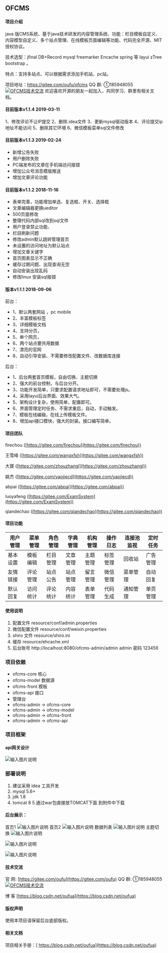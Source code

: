 ## OFCMS 
#### 项目介绍
java 版CMS系统、基于java技术研发的内容管理系统、功能：栏目模板自定义、内容模型自定义、多个站点管理、在线模板页面编辑等功能、代码完全开源、MIT授权协议。

技术选型：jfinal DB+Record mysql  freemarker  Encache spring 等 layui zTree bootstrap 。

特点：支持多站点、可以根据需求添加手机站、pc站。

项目地址：https://gitee.com/oufu/ofcms   QQ 群: ①185948055 <a target="_blank" href="//shang.qq.com/wpa/qunwpa?idkey=9c5f0bdc44402195be254668a80a6c5eeebb06f0336e8c5be26878930b88c672"><img border="0" src="//pub.idqqimg.com/wpa/images/group.png" alt="OFCMS技术交流" title="OFCMS技术交流"></a> 
欢迎喜欢开源的朋友一起加入，共同学习、群里有相关文档。
#### 目前版本v1.1.4 2019-03-11
1、修改评论不让IP提交
2、删除.idea文件
3、更新mysql驱动版本
4、评论提交ip地址不能访问
5、删除其它环境
6、微信模板菜单sql文件修改

#### 目前版本v1.1.3  2019-02-24
- 新增公告失败
- 用户删除失败
- PC端发布的文章在手机端访问报错
- 增加公众号消息模版推送
- 增加文章评论功能

#### 目前版本v1.1.2  2018-11-16

- 表单完善，功能增加单选、复选框、开关、选择框
- 文章编辑器更换ueditor
- 500页面修改  
- 整理代码内部sql改到sql文件
- 用户登录禁止功能、
- 栏目刷新问题
- 修改admin默认跳转管理首页
- 未设置的访问地址为默认站点
- 增加文章关键字
- 首页图表显示不正确
- 缓存过期问题、出现查询无空
- 自动安装出现乱码
- 修改linux 安装sql报错
#### 版本v1.1.1  2018-09-06
前台：

- 1、默认两套网站 ，pc mobile
- 2、丰富模板标签
- 3、详细模板文档
- 4、支持分页，
- 5、单个网页，
- 6、两个站点要共用数据
- 7、漂亮的官网
- 8、自动引导安装、不需要修改配置文件、改数据库连接

后台：

- 1、后台两套首页模板，自由切换、主题切换
- 2、强大的前台控制，与后台分开。
- 3、功能开发简单，只要求配置请求地址即可，不需要处理js。
- 4、采用layui后台界面、效果大气。
- 5、架构设计复杂，使用简单，配置即可。
- 6、界面管理定时任务、不需求重启，自动，手动触发。
- 7、模板在线编辑，在线上传模板文件。
- 8、增加api接口模快，强大的封装。接口编写简单。

#### 项目团队

firechou ([https://gitee.com/firechou](https://gitee.com/firechou))

王雪峰 ([https://gitee.com/wangxfsh](https://gitee.com/wangxfsh))

大寶   ([https://gitee.com/zhouzhangl](https://gitee.com/zhouzhangl))

姚杰  ([https://gitee.com/yaojiecd](https://gitee.com/yaojiecd))

abpai ([https://gitee.com/abpai](https://gitee.com/abpai))

luoyafeng ([https://gitee.com/ExamSystem](https://gitee.com/ExamSystem))

qiandechao ([https://gitee.com/qiandechao](https://gitee.com/qiandechao))

#### 项目功能

| 用户管理 | 菜单管理 | 角色管理 | 字典管理 | 机构管理 | 操作日志 | 连接池监视  | 定时任务  |
|---|---|---|---|---|---|---|---|
| 基本设置  | 模板编辑 | 栏目管理 | 文章管理 | 主题管理 | 标签管理 | 回收站 | 广告管理 |
| 友情链接 | 评论管理 |  站点公告 | 站点管理 | 留言管理 | 微信管理 | 菜单管理 |自动回复 |
| 默认回复 | 访问统计 |  评论统计 | 内容统计 | 表单管理 | 代码生成 | 通知管理 |单页管理 |



#### 使用说明

1. 配置文件 resource/conf/admin.properties
2. 微信配置文件 resource/conf/weixin.properties
3. shiro 文件 resource/shiro.ini
4. 缓存 resource/ehcache.xml
5. 后台账号 http://localhost:8080/ofcms-admin/admin admin 密码 123456

###  项目依赖

- ofcms-core 核心
- ofcms-model  数据源
- ofcms-front  模板
- ofcms-api  接口
- 管理台
- ofcms-admin  -> ofcms-core
- ofcms-admin  -> ofcms-model
- ofcms-admin  -> ofcms-front
- ofcms-admin  -> ofcms-api

### 项目框架

#### api网关设计

![输入图片说明](https://images.gitee.com/uploads/images/2018/0906/232938_7332bdee_634828.png "api.png")

###  部署说明

1. 建议采用 idea 工具开发
2. mysql 5.6+
3. jdk 1.8
4. tomcat 8
5.通过war包直接放TOMCAT下面   到附件中下载

#### 后台展示：

首页1
![输入图片说明](https://images.gitee.com/uploads/images/2018/0906/230301_b054c229_634828.png "1.png")
首页2
![输入图片说明](https://images.gitee.com/uploads/images/2018/0906/230317_7b343e32_634828.png "2.png")
数据列表
![输入图片说明](https://images.gitee.com/uploads/images/2018/0715/184544_31b52ef7_634828.png "屏幕截图.png")
主题切换
![输入图片说明](https://images.gitee.com/uploads/images/2018/0906/230634_1d15df25_634828.png "3.png")

![输入图片说明](https://images.gitee.com/uploads/images/2018/0715/184549_502a3d43_634828.png "屏幕截图.png")

![输入图片说明](https://images.gitee.com/uploads/images/2018/0715/184626_9f85d46f_634828.png "屏幕截图.png")
#### 技术交流
官 网: [https://gitee.com/oufu](https://gitee.com/oufu)   QQ 群:  ①185948055 <a target="_blank" href="//shang.qq.com/wpa/qunwpa?idkey=9c5f0bdc44402195be254668a80a6c5eeebb06f0336e8c5be26878930b88c672"><img border="0" src="//pub.idqqimg.com/wpa/images/group.png" alt="OFCMS技术交流" title="OFCMS技术交流"></a> 

博 客 [https://blog.csdn.net/oufua](https://blog.csdn.net/oufua)  

#### 版权声明
使用本项目请保留后台底部版权。

#### 相关文档
项目相关手册：[ https://blog.csdn.net/oufua](https://blog.csdn.net/oufua)

